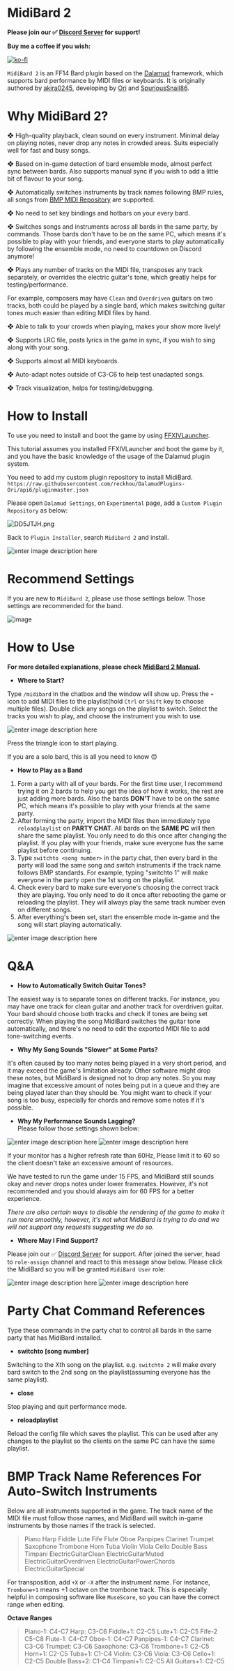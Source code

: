 

# **MidiBard 2**

**Please join our ✅ [Discord Server](https://discord.gg/xvNhquhnVT) for support!**

**Buy me a coffee if you wish:**

[![ko-fi](https://ko-fi.com/img/githubbutton_sm.svg)](https://ko-fi.com/P5P6DAAKQ)

`MidiBard 2` is an FF14 Bard plugin based on the [Dalamud](https://github.com/goatcorp/Dalamud) framework, which supports bard performance by MIDI files or keyboards. It is originally authored by [akira0245](https://github.com/akira0245/MidiBard), developing by [Ori](https://github.com/reckhou/MidiBard) and [SpuriousSnail86](https://github.com/SpuriousSnail86/MidiBard).


# Why MidiBard 2?

❖ High-quality playback, clean sound on every instrument. Minimal delay on playing notes, never drop any notes in crowded areas. Suits especially well for fast and busy songs.

❖ Based on in-game detection of bard ensemble mode, almost perfect sync between bards. Also supports manual sync if you wish to add a little bit of flavour to your song.

❖ Automatically switches instruments by track names following BMP rules, all songs from [BMP MIDI Repository](https://bmp.trotlinebeercan.com/) are supported.

❖ No need to set key bindings and hotbars on your every bard.

❖ Switches songs and instruments across all bards in the same party, by commands. Those bards don't have to be on the same PC, which means it's possible to play with your friends, and everyone starts to play automatically by following the ensemble mode, no need to countdown on Discord anymore!

❖ Plays any number of tracks on the MIDI file, transposes any track separately, or overrides the electric guitar's tone, which greatly helps for testing/performance. 

For example, composers may have `Clean` and `Overdriven` guitars on two tracks, both could be played by a single bard, which makes switching guitar tones much easier than editing MIDI files by hand.

❖ Able to talk to your crowds when playing, makes your show more lively!

❖ Supports LRC file, posts lyrics in the game in sync, if you wish to sing along with your song.

❖ Supports almost all MIDI keyboards.

❖ Auto-adapt notes outside of C3-C6 to help test unadapted songs.

❖ Track visualization, helps for testing/debugging.

# How to Install
To use you need to install and boot the game by using [FFXIVLauncher](https://github.com/goatcorp/FFXIVQuickLauncher).

This tutorial assumes you installed FFXIVLauncher and boot the game by it, and you have the basic knowledge of the usage of the Dalamud plugin system.

You need to add my custom plugin repository to install MidiBard.  
`https://raw.githubusercontent.com/reckhou/DalamudPlugins-Ori/api6/pluginmaster.json` 

Please open ``Dalamud Settings``, on ``Experimental`` page, add a ``Custom Plugin Repository`` as below:

![DD5JTJH.png](https://i.imgur.com/ryHkqnU.png)

Back to `Plugin Installer`, search `Midibard 2` and install.

![enter image description here](https://i.imgur.com/LB6UMEk.png)

# Recommend Settings

If you are new to `MidiBard 2`, please use those settings below. Those settings are recommended for the band.

![image](https://i.imgur.com/mGXTy0O.png)

# How to Use

**For more detailed explanations, please check [MidiBard 2 Manual](https://raw.githubusercontent.com/reckhou/MidiBard2/v2-api6-stable/Manual/Midibard_Manual.pdf).**

* **Where to Start?**  

Type `/midibard` in the chatbox and the window will show up. Press the `+` icon to add MIDI files to the playlist(hold `Ctrl` or `Shift` key to choose multiple files).  Double click any songs on the playlist to switch. Select the tracks you wish to play, and choose the instrument you wish to use. 

![enter image description here](https://i.imgur.com/Iu9wVyQ.png)

Press the triangle icon to start playing.

If you are a solo bard, this is all you need to know 😊

* **How to Play as a Band**  

1. Form a party with all of your bards. For the first time user, I recommend trying it on 2 bards to help you get the idea of how it works, the rest are just adding more bards. Also the bards **DON'T** have to be on the same PC, which means it's possible to play with your friends at the same party.
2. After forming the party, import the MIDI files then immediately type `reloadplaylist` on **PARTY CHAT**. All bards on the **SAME PC** will then share the same playlist. You only need to do this once after changing the playlist. If you play with your friends, make sure everyone has the same playlist before continuing.
3. Type `switchto <song number>` in the party chat, then every bard in the party will load the same song and switch instruments if the track name follows BMP standards. For example, typing "switchto 1" will make everyone in the party open the 1st song on the playlist.
4. Check every bard to make sure everyone's choosing the correct track they are playing. You only need to do it once after rebooting the game or reloading the playlist. They will always play the same track number even on different songs.
5. After everything's been set, start the ensemble mode in-game and the song will start playing automatically.

![enter image description here](https://i.imgur.com/ZxsXKKp.png)



# Q&A

* **How to Automatically Switch Guitar Tones?**

The easiest way is to separate tones on different tracks. For instance, you may have one track for clean guitar and another track for overdriven guitar. Your bard should choose both tracks and check if tones are being set correctly. When playing the song MidiBard switches the guitar tone automatically, and there's no need to edit the exported MIDI file to add tone-switching events.

* **Why My Song Sounds "Slower" at Some Parts?**

It's often caused by too many notes being played in a very short period, and it may exceed the game's limitation already. Other software might drop these notes, but MidiBard is designed not to drop any notes. So you may imagine that excessive amount of notes being put in a queue and they are being played later than they should be. You might want to check if your song is too busy, especially for chords and remove some notes if it's possible.

* **Why My Performance Sounds Lagging?**  
Please follow those settings shown below:

![enter image description here](https://i.imgur.com/Sjvx8Df.png)
![enter image description here](https://i.imgur.com/nYNkUUO.png)

If your monitor has a higher refresh rate than 60Hz, Please limit it to 60 so the client doesn't take an excessive amount of resources.

We have tested to run the game under 15 FPS, and MidiBard still sounds okay and never drops notes under lower framerates. However, it's not recommended and you should always aim for 60 FPS for a better experience.

*There are also certain ways to disable the rendering of the game to make it run more smoothly, however, it's not what MidiBard is trying to do and we will not support any requests suggesting we do so.*

* **Where May I Find Support?**

Please join our ✅ [Discord Server](https://discord.gg/xvNhquhnVT) for support. After joined the server, head to `role-assign` channel and react to this message show below. Please click the MidiBard so you will be granted `MidiBard User` role:

![enter image description here](https://i.imgur.com/lccLSDv.png)
![enter image description here](https://i.imgur.com/2vMGfnP.png)

# Party Chat Command References

Type these commands in the party chat to control all bards in the same party that has MidiBard installed.

* **switchto [song number]**

Switching to the Xth song on the playlist. e.g. `switchto 2` will make every bard switch to the 2nd song on the playlist(assuming everyone has the same playlist).
* **close**

Stop playing and quit performance mode.

*  **reloadplaylist**

Reload the config file which saves the playlist. This can be used after any changes to the playlist so the clients on the same PC can have the same playlist.

# BMP Track Name References For Auto-Switch Instruments

Below are all instruments supported in the game. The track name of the MIDI file must follow those names, and MidiBard will switch in-game instruments by those names if the track is selected.

>Piano
>Harp
>Fiddle
>Lute
>Fife
>Flute
>Oboe
>Panpipes
>Clarinet
>Trumpet
>Saxophone
>Trombone
>Horn
>Tuba
>Violin
>Viola
>Cello
>Double Bass
>Timpani
>ElectricGuitarClean 
>ElectricGuitarMuted 
>ElectricGuitarOverdriven
>ElectricGuitarPowerChords 
>ElectricGuitarSpecial

For transposition, add `+X` or `-X` after the instrument name. For instance, `Trombone+1` means +1 octave on the trombone track. This is especially helpful in composing software like `MuseScore`, so you can have the correct range when editing.

**Octave Ranges**

>Piano-1: C4-C7 
>Harp: C3-C6 
>Fiddle+1: C2-C5 
>Lute+1: C2-C5
>Fife-2 C5-C8 
>Flute-1: C4-C7 
>Oboe-1: C4-C7 
>Panpipes-1: C4-C7 
>Clarinet: C3-C6
>Trumpet: C3-C6 
>Saxophone: C3-C6
>Trombone+1: C2-C5
>Horn+1: C2-C5
>Tuba+1: C1-C4
>Violin: C3-C6
>Viola: C3-C6
>Cello+1: C2-C5
>Double Bass+2: C1-C4
>Timpani+1: C2-C5
>All Guitars+1: C2-C5
